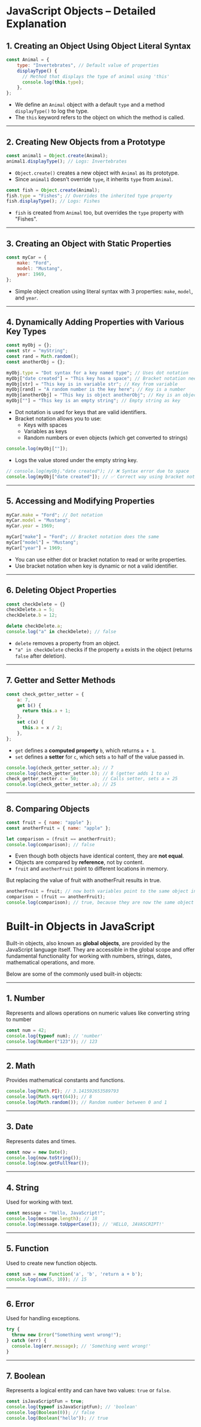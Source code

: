 # JavaScript Objects – Detailed Explanation

## 1. Creating an Object Using Object Literal Syntax

```javascript
const Animal = {
    type: "Invertebrates", // Default value of properties
    displayType() {
      // Method that displays the type of animal using 'this'
      console.log(this.type);
    },
};
```

- We define an `Animal` object with a default `type` and a method `displayType()` to log the type.
- The `this` keyword refers to the object on which the method is called.

---

## 2. Creating New Objects from a Prototype

```javascript
const animal1 = Object.create(Animal);
animal1.displayType(); // Logs: Invertebrates
```

- `Object.create()` creates a new object with `Animal` as its prototype.
- Since `animal1` doesn't override `type`, it inherits `type` from `Animal`.

```javascript
const fish = Object.create(Animal);
fish.type = "Fishes"; // Overrides the inherited type property
fish.displayType(); // Logs: Fishes
```

- `fish` is created from `Animal` too, but overrides the `type` property with "Fishes".

---

## 3. Creating an Object with Static Properties

```javascript
const myCar = {
    make: "Ford",
    model: "Mustang",
    year: 1969,
};
```

- Simple object creation using literal syntax with 3 properties: `make`, `model`, and `year`.

---

## 4. Dynamically Adding Properties with Various Key Types

```javascript
const myObj = {};
const str = "myString";
const rand = Math.random();
const anotherObj = {};
```

```javascript
myObj.type = "Dot syntax for a key named type"; // Uses dot notation
myObj["date created"] = "This key has a space"; // Bracket notation needed for space
myObj[str] = "This key is in variable str"; // Key from variable
myObj[rand] = "A random number is the key here"; // Key is a number
myObj[anotherObj] = "This key is object anotherObj"; // Key is an object (converted to string '[object Object]')
myObj[""] = "This key is an empty string"; // Empty string as key
```

- Dot notation is used for keys that are valid identifiers.
- Bracket notation allows you to use:
  - Keys with spaces
  - Variables as keys
  - Random numbers or even objects (which get converted to strings)

```javascript
console.log(myObj[""]);
```

- Logs the value stored under the empty string key.

```javascript
// console.log(myObj."date created"); // ❌ Syntax error due to space
console.log(myObj["date created"]); // ✅ Correct way using bracket notation
```

---

## 5. Accessing and Modifying Properties

```javascript
myCar.make = "Ford"; // Dot notation
myCar.model = "Mustang";
myCar.year = 1969;

myCar["make"] = "Ford"; // Bracket notation does the same
myCar["model"] = "Mustang";
myCar["year"] = 1969;
```

- You can use either dot or bracket notation to read or write properties.
- Use bracket notation when key is dynamic or not a valid identifier.

---

## 6. Deleting Object Properties

```javascript
const checkDelete = {}
checkDelete.a = 5;
checkDelete.b = 12;

delete checkDelete.a;
console.log("a" in checkDelete); // false
```

- `delete` removes a property from an object.
- `"a" in checkDelete` checks if the property `a` exists in the object (returns `false` after deletion).

---

## 7. Getter and Setter Methods

```javascript
const check_getter_setter = {
    a: 7,
    get b() {
      return this.a + 1;
    },
    set c(x) {
      this.a = x / 2;
    },
};
```

- `get` defines a **computed property** `b`, which returns `a + 1`.
- `set` defines a **setter** for `c`, which sets `a` to half of the value passed in.

```javascript
console.log(check_getter_setter.a); // 7
console.log(check_getter_setter.b); // 8 (getter adds 1 to a)
check_getter_setter.c = 50;         // Calls setter, sets a = 25
console.log(check_getter_setter.a); // 25
```

---

## 8. Comparing Objects

```javascript
const fruit = { name: "apple" };
const anotherFruit = { name: "apple" };

let comparison = (fruit == anotherFruit); 
console.log(comparison); // false
```

- Even though both objects have identical content, they are **not equal**.
- Objects are compared by **reference**, not by content.
- `fruit` and `anotherFruit` point to different locations in memory.

But replacing the value of fruit with anotherFruit results in true.

```javascript
anotherFruit = fruit; // now both variables point to the same object in memory
comparison = (fruit == anotherFruit);
console.log(comparison); // true, because they are now the same object in memory
```

# Built-in Objects in JavaScript

Built-in objects, also known as **global objects**, are provided by the JavaScript language itself. They are accessible in the global scope and offer fundamental functionality for working with numbers, strings, dates, mathematical operations, and more.

Below are some of the commonly used built-in objects:

---

## 1. Number
Represents and allows operations on numeric values like converting string to number

```javascript
const num = 42;
console.log(typeof num); // 'number'
console.log(Number("123")); // 123
```

---

## 2. Math
Provides mathematical constants and functions.

```javascript
console.log(Math.PI); // 3.141592653589793
console.log(Math.sqrt(64)); // 8
console.log(Math.random()); // Random number between 0 and 1
```

---

## 3. Date
Represents dates and times.

```javascript
const now = new Date();
console.log(now.toString());
console.log(now.getFullYear());
```

---

## 4. String
Used for working with text.

```javascript
const message = "Hello, JavaScript!";
console.log(message.length); // 18
console.log(message.toUpperCase()); // 'HELLO, JAVASCRIPT!'
```

---

## 5. Function
Used to create new function objects.

```javascript
const sum = new Function('a', 'b', 'return a + b');
console.log(sum(5, 10)); // 15
```

---

## 6. Error
Used for handling exceptions.

```javascript
try {
  throw new Error("Something went wrong!");
} catch (err) {
  console.log(err.message); // 'Something went wrong!'
}
```

---

## 7. Boolean
Represents a logical entity and can have two values: `true` or `false`.

```javascript
const isJavaScriptFun = true;
console.log(typeof isJavaScriptFun); // 'boolean'
console.log(Boolean(0)); // false
console.log(Boolean("hello")); // true
```


